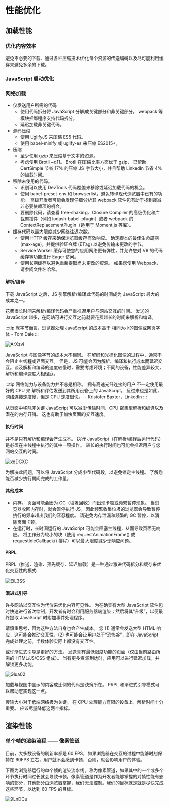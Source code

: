 # 性能优化

## 加载性能

### 优化内容效率

避免不必要的下载、通过各种压缩技术优化每个资源的传送编码以及尽可能利用缓存来避免多余的下载。

### JavaScript 启动优化

### 网络加载

- 仅发送用户所需的代码
  - 使用代码拆分将 JavaScript 分解成关键部分和非关键部分。 webpack 等模块捆绑程序支持代码拆分。
  - 延迟加载非关键代码。
- 源码压缩
  - 使用 UglifyJS 来压缩 ES5 代码。
  - 使用 babel-minify 或 uglify-es 来压缩 ES2015+。
- 压缩
  - 至少使用 gzip 来压缩基于文本的资源。
  - 考虑使用 Brotli ~q11。 Brotli 在压缩比率方面优于 gzip， 已帮助 CertSimple 节省 17% 的压缩 JS 字节大小，并且帮助 LinkedIn 节省 4% 的加载时间。
- 移除未使用的代码。
  - 识别可以使用 DevTools 代码覆盖来移除或延迟加载代码的机会。
  - 使用 babel-preset-env 和 browserlist，避免转译现代浏览器中已有的功能。 高级开发者可能会发现仔细分析其 webpack 软件包有助于找到裁减非必要依赖项的机会。
  - 要删除代码，请查看 tree-shaking、Closure Compiler 的高级优化和库裁剪插件（例如 lodash-babel-plugin）或者 webpack 的 ContextReplacementPlugin（适用于 Moment.js 等库）。
- 缓存代码以最大限度减少网络往返次数。
  - 使用 HTTP 缓存来确保浏览器缓存有效响应。 确定脚本的最佳生命周期 (max-age)，并提供验证令牌 (ETag) 以避免传输未更改的字节。
  - Service Worker 缓存可使您的应用网络更有弹性，并允许您对 V8 的代码缓存等功能进行 Eager 访问。
  - 使用长期缓存以避免重新提取尚未更改的资源。 如果您使用 Webpack，请参阅文件名哈希。

#### 解析/编译

下载 JavaScript 之后，JS 引擎解析/编译此代码的时间成为 JavaScript 最大的成本之一。

花费很长时间来解析/编译代码会严重推迟用户与网站交互的时间。 发送的 JavaScript 越多，在网站可进行交互之前就要花费越长的时间来解析和编译。

:::tip
就字节而言，浏览器处理 JavaScript 的成本高于 相同大小的图像或网页字体 - Tom Dale
:::

![ArXzvi](https://zhuduanlei-1256381138.cos.ap-guangzhou.myqcloud.com/uPic/ArXzvi.png)

JavaScript 与图像字节的成本大不相同。 在解码和光栅化图像的过程中，通常不会阻止主线程或界面交互。 但是，JS 可能会因为解析、编译和执行成本而延迟交互。谈及解析和编译的速度较慢时，需要考虑环境；不同的设备，性能差异较大，解析和编译速度大相径庭。

:::tip
网络能力与设备能力并不总是相称。 拥有高速光纤连接的用户 不一定使用最好的 CPU 来 解析和评估发送到其所用设备上的 JavaScript。 反过来也是如此，网络连接速度慢，但是 CPU 速度很快。 - Kristofer Baxter，LinkedIn
:::

从页面中移除非关键 JavaScript 可以减少传输时间、CPU 密集型解析和编译以及潜在的内存开销。 这也有助于加快页面的交互速度。

#### 执行时间

并不是只有解析和编译会产生成本。 执行 JavaScript（在解析/编译后运行代码）是必须在主线程中执行的其中一项操作。 较长的执行时间也可能会推迟用户与您网站交互的时间。

![xqDGXC](https://zhuduanlei-1256381138.cos.ap-guangzhou.myqcloud.com/uPic/xqDGXC.png)

为解决此问题，可以将 JavaScript 分成小型代码段，以避免锁定主线程。 了解您能否减少执行期间完成的工作量。

#### 其他成本

- 内存。 页面可能会因为 GC（垃圾回收）而出现卡顿或频繁暂停现象。 当浏览器收回内存时，就会暂停执行 JS，因此频繁收集垃圾的浏览器会导致暂停执行的频率超出我们的容忍程度。 请避免内存泄漏和频繁的 GC 暂停，以消除页面卡顿。
- 在运行时，长时间运行的 JavaScript 可能会阻塞主线程，从而导致页面无响应。 将工作分为较小的块（使用 requestAnimationFrame() 或 requestIdleCallback() 排程）可以最大限度减少无响应问题。

#### PRPL

PRPL（推送、渲染、预先缓存、延迟加载）是一种通过激进代码拆分和缓存来优化交互性的模式:

![EiL3SS](https://zhuduanlei-1256381138.cos.ap-guangzhou.myqcloud.com/uPic/EiL3SS.png)

#### 渐进式引导

许多网站以交互性为代价来优化内容可见性。 为在确实有大型 JavaScript 软件包时快速进行首次绘制，开发者有时会利用服务器端渲染；然后将其“升级”，以便最终提取 JavaScript 时附加事件处理程序。

请慎重思考，因为这种方法自身也会产生成本。 您 (1) 通常会发送大型 HTML 响应，这可能会推动交互性，(2) 也可能会让用户处于“恐怖谷”，即在 JavaScript 完成处理之前，半数体验实际上都没有交互性。

或许渐进式引导是更好的方法。 发送具有最低限度功能的页面（仅由当前路由所需的 HTML/JS/CSS 组成）。 当有更多资源到达时，应用可以进行延迟加载，并解锁更多功能。

![Glua02](https://zhuduanlei-1256381138.cos.ap-guangzhou.myqcloud.com/uPic/Glua02.png)

加载与视图中显示的内容成比例的代码是诀窍所在。 PRPL 和渐进式引导模式可以帮助您实现这一点。

传输大小对于低端网络极为关键。 在 CPU 处理能力有限的设备上，解析时间十分重要。 应该尽量降低这两个指标。

## 渲染性能

### 单个帧的渲染流程 —— 像素管道

目前，大多数设备的刷新率都是 60 FPS，如果浏览器在交互的过程中能够时刻保持在 60FPS 左右，用户就不会感到卡顿，否则，就会影响用户的体验。

下图为浏览器运行的单个帧的渲染流水线，称为像素管道，如果其中的一个或多个环节执行时间过长就会导致卡顿。像素管道是作为开发者能够掌握的对帧性能有影响的部分，其他部分由浏览器掌握，我们无法控制。我们的目标就是就是尽快完成这些环节，以达到 60 FPS 的目标。

![9LnDCu](https://zhuduanlei-1256381138.cos.ap-guangzhou.myqcloud.com/uPic/9LnDCu.jpg)
